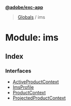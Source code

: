 **[@adobe/exc-app](../README.md)**

> [Globals](../README.md) / ims

# Module: ims

## Index

### Interfaces

* [ActiveProductContext](../interfaces/ims.activeproductcontext.md)
* [ImsProfile](../interfaces/ims.imsprofile.md)
* [ProductContext](../interfaces/ims.productcontext.md)
* [ProjectedProductContext](../interfaces/ims.projectedproductcontext.md)
